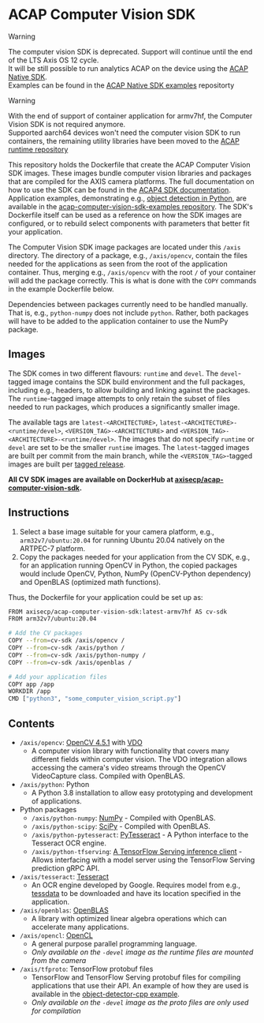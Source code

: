 # ACAP Computer Vision SDK

> [!WARNING]
> The computer vision SDK is deprecated. Support will continue until the end of the LTS Axis OS 12 cycle.\
> It will be still possible to run analytics ACAP on the device using the [ACAP Native SDK](https://github.com/AxisCommunications/acap-native-sdk).\
> Examples can be found in the [ACAP Native SDK examples](https://github.com/AxisCommunications/acap-native-sdk-examples) repositorty
 
> [!WARNING]
> With the end of support of container application for armv7hf, the Computer Vision SDK is not required anymore.\
> Supported aarch64 devices won't need the computer vision SDK to run containers, the remaining utility libraries have been moved to the [ACAP runtime repository](https://github.com/AxisCommunications/acap-runtime)

This repository holds the Dockerfile that create the ACAP Computer Vision SDK images. These images bundle computer vision libraries and packages that are compiled for the AXIS camera platforms. The full documentation on how to use the SDK can be found in the [ACAP4 SDK documentation](https://axiscommunications.github.io/acap-documentation/docs/api/computer-vision-sdk-apis.html). Application examples, demonstrating e.g., [object detection in Python](https://github.com/AxisCommunications/acap-computer-vision-sdk-examples/tree/main/object-detector-python), are available in the [acap-computer-vision-sdk-examples repository](https://github.com/AxisCommunications/acap-computer-vision-sdk-examples). The SDK's Dockerfile itself can be used as a reference on how the SDK images are configured, or to rebuild select components with parameters that better fit your application.

The Computer Vision SDK image packages are located under this `/axis` directory. The directory of a package, e.g., `/axis/opencv`, contain
the files needed for the applications as seen from the root of the application container. Thus, merging e.g., `/axis/opencv` with the root `/` of your
container will add the package correctly. This is what is done with the `COPY` commands in the example Dockerfile below.

Dependencies between packages currently need to be handled manually. That is, e.g., `python-numpy` does not include `python`. Rather, both
packages will have to be added to the application container to use the NumPy package.

## Images

The SDK comes in two different flavours: `runtime` and `devel`. The `devel`-tagged image contains the SDK build environment and the full packages, including e.g., headers, to allow
building and linking against the packages. The `runtime`-tagged image attempts to only retain the subset of files needed to run packages, which produces a significantly smaller image.

The available tags are `latest-<ARCHITECTURE>`, `latest-<ARCHITECTURE>-<runtime/devel>`, `<VERSION_TAG>-<ARCHITECTURE>` and
`<VERSION_TAG>-<ARCHITECTURE>-<runtime/devel>`. The images that do not specify `runtime` or `devel` are set to be the smaller `runtime` images. The `latest`-tagged images
are built per commit from the main branch, while the `<VERSION_TAG>`-tagged images are built per [tagged release](https://github.com/AxisCommunications/acap-computer-vision-sdk/tags).

**All CV SDK images are available on DockerHub at [axisecp/acap-computer-vision-sdk](https://hub.docker.com/r/axisecp/acap-computer-vision-sdk).**

## Instructions

1. Select a base image suitable for your camera platform, e.g., `arm32v7/ubuntu:20.04` for running Ubuntu 20.04 natively on the ARTPEC-7 platform.
2. Copy the packages needed for your application from the CV SDK, e.g., for an application running OpenCV in Python, the copied packages would include
OpenCV, Python, NumPy (OpenCV-Python dependency) and OpenBLAS (optimized math functions).

Thus, the Dockerfile for your application could be set up as:

```sh
FROM axisecp/acap-computer-vision-sdk:latest-armv7hf AS cv-sdk
FROM arm32v7/ubuntu:20.04

# Add the CV packages
COPY --from=cv-sdk /axis/opencv /
COPY --from=cv-sdk /axis/python /
COPY --from=cv-sdk /axis/python-numpy /
COPY --from=cv-sdk /axis/openblas /

# Add your application files
COPY app /app
WORKDIR /app
CMD ["python3", "some_computer_vision_script.py"]
```

## Contents

* `/axis/opencv`: [OpenCV 4.5.1](https://github.com/opencv/opencv) with [VDO](https://www.axis.com/products/online-manual/s00004#t10157890)
  * A computer vision library with functionality that covers many different fields within computer vision.
The VDO integration allows accessing the camera's video streams through the OpenCV VideoCapture class. Compiled with OpenBLAS.
* `/axis/python`: Python
  * A Python 3.8 installation to allow easy prototyping and development of applications.
* Python packages
  * `/axis/python-numpy`: [NumPy](https://github.com/numpy/numpy) - Compiled with OpenBLAS.
  * `/axis/python-scipy`: [SciPy](https://github.com/scipy/scipy) - Compiled with OpenBLAS.
  * `/axis/python-pytesseract`: [PyTesseract](https://github.com/madmaze/pytesseract) - A Python interface to the Tesseract OCR engine.
  * `/axis/python-tfserving`: [A TensorFlow Serving inference client](./sdk/tfserving/tf_proto_utils.py#L123) - Allows interfacing with a model server using the TensorFlow Serving prediction gRPC API.
* `/axis/tesseract`: [Tesseract](https://github.com/tesseract-ocr/tesseract)
  * An OCR engine developed by Google. Requires model from e.g., [tessdata](https://github.com/tesseract-ocr/tessdata) to be downloaded and have its location specified in the application.
* `/axis/openblas`: [OpenBLAS](https://github.com/xianyi/OpenBLAS)
  * A library with optimized linear algebra operations which can accelerate many applications.
* `/axis/opencl`: [OpenCL](https://www.khronos.org/registry/OpenCL/sdk/1.2/docs/man/xhtml/)
  * A general purpose parallel programming language.
  * *Only available on the `-devel` image as the runtime files are mounted from the camera*
* `/axis/tfproto`: TensorFlow protobuf files
  * TensorFlow and TensorFlow Serving protobuf files for compiling applications that use their API. An example of how they are used is available in the [object-detector-cpp example](https://github.com/AxisCommunications/acap-computer-vision-sdk-examples/tree/main/object-detector-cpp).
  * *Only available on the `-devel` image as the proto files are only used for compilation*
